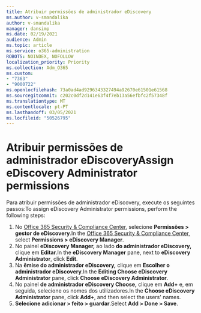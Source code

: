 ```yaml
---
title: Atribuir permissões de administrador eDiscovery
ms.author: v-smandalika
author: v-smandalika
manager: dansimp
ms.date: 02/19/2021
audience: Admin
ms.topic: article
ms.service: o365-administration
ROBOTS: NOINDEX, NOFOLLOW
localization_priority: Priority
ms.collection: Adm_O365
ms.custom:
- "7363"
- "9000722"
ms.openlocfilehash: 73a0ad4ad9296343327494a92670e61501e61568
ms.sourcegitcommit: c202c0df2d141e63f4f7eb13a56efbfc2f57348f
ms.translationtype: MT
ms.contentlocale: pt-PT
ms.lasthandoff: 03/05/2021
ms.locfileid: "50526795"
---
```

# <a name="assign-ediscovery-administrator-permissions"></a><span data-ttu-id="3fc53-102">Atribuir permissões de administrador eDiscovery</span><span class="sxs-lookup"><span data-stu-id="3fc53-102">Assign eDiscovery Administrator permissions</span></span>

<span data-ttu-id="3fc53-103">Para atribuir permissões de administrador eDiscovery, execute os seguintes passos:</span><span class="sxs-lookup"><span data-stu-id="3fc53-103">To assign eDiscovery Administrator permissions, perform the following steps:</span></span>

1. <span data-ttu-id="3fc53-104">No [Office 365 Security & Compliance Center](https://sip.protection.office.com/), selecione **Permissões > gestor de eDiscovery**.</span><span class="sxs-lookup"><span data-stu-id="3fc53-104">In the [Office 365 Security & Compliance Center](https://sip.protection.office.com/), select **Permissions > eDiscovery Manager**.</span></span>
2. <span data-ttu-id="3fc53-105">No painel **eDiscovery Manager,** ao lado **do administrador eDiscovery,** clique em **Editar**.</span><span class="sxs-lookup"><span data-stu-id="3fc53-105">In the **eDiscovery Manager** pane, next to **eDiscovery Administrator**, click **Edit**.</span></span>
3. <span data-ttu-id="3fc53-106">Na **êmise do administrador eDiscovery,** clique em **Escolher o administrador eDiscovery**.</span><span class="sxs-lookup"><span data-stu-id="3fc53-106">In the **Editing Choose eDiscovery Administrator** pane, click **Choose eDiscovery Administrator**.</span></span>
4. <span data-ttu-id="3fc53-107">No painel **de administrador eDiscovery Choose,** clique em **Add+** e, em seguida, selecione os nomes dos utilizadores.</span><span class="sxs-lookup"><span data-stu-id="3fc53-107">In the **Choose eDiscovery Administrator** pane, click **Add+**, and then select the users' names.</span></span>
5. <span data-ttu-id="3fc53-108">**Selecione adicionar > feito > guardar**.</span><span class="sxs-lookup"><span data-stu-id="3fc53-108">Select **Add > Done > Save**.</span></span>